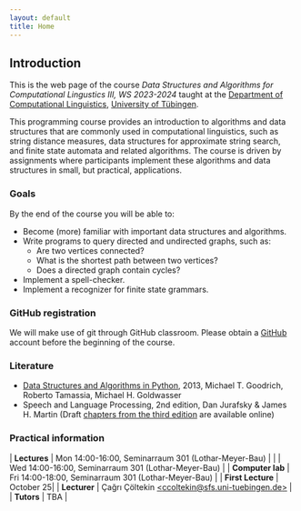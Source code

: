 ```yaml
---
layout: default
title: Home
---
```


## Introduction

This is the web page of the course
*Data Structures and Algorithms for Computational Lingustics III, WS 2023-2024*
taught at the
[Department of Computational Linguistics](https://uni-tuebingen.de/en/134536),
[University of Tübingen](https://uni-tuebingen.de/).


This programming course provides an introduction to algorithms and data
structures that are commonly used in computational linguistics, such as
string distance measures, data structures for approximate string search,
and finite state automata and related algorithms. The course is driven by
assignments where participants implement these algorithms and data
structures in small, but practical, applications.

### Goals

By the end of the course you will be able to:

  * Become (more) familiar with important data structures and
    algorithms.
  * Write programs to query directed and undirected graphs, such as:
    - Are two vertices connected?
    - What is the shortest path between two vertices?
    - Does a directed graph contain cycles?
  * Implement a spell-checker.
  * Implement a recognizer for finite state grammars.

### GitHub registration

We will make use of git through GitHub classroom.
Please obtain a [GitHub](https://github.com/) account
before the beginning of the course.

### Literature

* [Data Structures and Algorithms in Python](https://www.wiley.com/en-us/Data+Structures+and+Algorithms+in+Python-p-9781118290279), 2013, Michael T. Goodrich, Roberto Tamassia, Michael H. Goldwasser
* Speech and Language Processing, 2nd edition, Dan Jurafsky & James
  H. Martin
  (Draft [chapters from the third edition](http://web.stanford.edu/~jurafsky/slp3/)
  are available online)

### Practical information

| **Lectures**      | Mon 14:00-16:00, Seminarraum 301 (Lothar-Meyer-Bau) |
|                   | Wed 14:00-16:00, Seminarraum 301 (Lothar-Meyer-Bau) |
| **Computer lab**  | Fri 14:00-18:00, Seminarraum 301 (Lothar-Meyer-Bau) |
| **First Lecture** | October 25|
| **Lecturer**      | Çağrı Çöltekin [\<ccoltekin@sfs.uni-tuebingen.de\>](mailto:ccoltekin@sfs.uni-tuebingen.de) |
| **Tutors**        | TBA |


